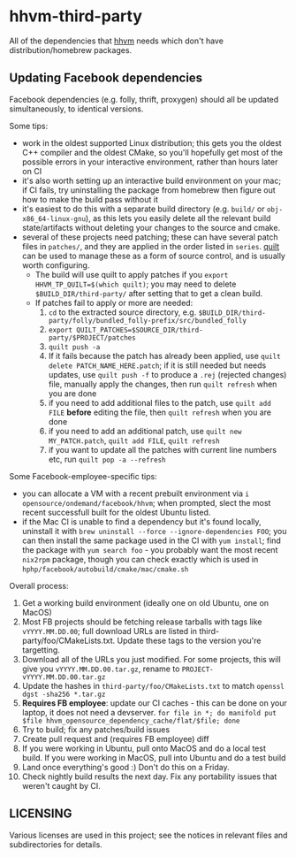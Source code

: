 hhvm-third-party
================

All of the dependencies that [hhvm](https://github.com/facebook/hhvm) needs which don't have distribution/homebrew
packages.

Updating Facebook dependencies
------------------------------

Facebook dependencies (e.g. folly, thrift, proxygen) should all be updated simultaneously, to identical versions.

Some tips:

- work in the oldest supported Linux distribution; this gets you the oldest C++ compiler and the oldest CMake, so you'll hopefully get most of the possible errors in your interactive environment, rather than hours later on CI
- it's also worth setting up an interactive build environment on your mac; if CI fails, try uninstalling the package from homebrew then figure out how to make the build pass without it
- it's easiest to do this with a separate build directory (e.g. `build/` or `obj-x86_64-linux-gnu`), as this lets you easily delete all the relevant build state/artifacts without deleting your changes to the source and cmake.
- several of these projects need patching; these can have several patch files in `patches/`, and they are applied in the order listed in `series`. [quilt](https://wiki.debian.org/UsingQuilt) can be used to manage these as a form of source control, and is usually worth configuring.
  - The build will use quilt to apply patches if you `export HHVM_TP_QUILT=$(which quilt)`; you may need to delete `$BUILD_DIR/third-party/` after setting that to get a clean build.
  - If patches fail to apply or more are needed:
    1. `cd` to the extracted source directory, e.g. `$BUILD_DIR/third-party/folly/bundled_folly-prefix/src/bundled_folly`
    2. `export QUILT_PATCHES=$SOURCE_DIR/third-party/$PROJECT/patches`
    3. `quilt push -a`
    4. If it fails because the patch has already been applied, use `quilt delete PATCH_NAME_HERE.patch`; if it is still needed but needs updates, use `quilt push -f` to produce a `.rej` (rejected changes) file, manually apply the changes, then run `quilt refresh` when you are done
    5. if you need to add additional files to the patch, use `quilt add FILE` **before** editing the file, then `quilt refresh` when you are done
    6. if you need to add an additional patch, use `quilt new MY_PATCH.patch`, `quilt add FILE`, `quilt refresh`
    7. if you want to update all the patches with current line numbers etc, run `quilt pop -a --refresh`

Some Facebook-employee-specific tips:

- you can allocate a VM with a recent prebuilt environment via `i opensource/ondemand/facebook/hhvm`; when prompted, slect the most recent successfull built for the oldest Ubuntu listed.
- if the Mac CI is unable to find a dependency but it's found locally, uninstall it with `brew uninstall --force --ignore-dependencies FOO`; you can then install the same package used in the CI with `yum install`; find the package with `yum search foo` - you probably want the most recent `nix2rpm` package, though you can check exactly which is used in `hphp/facebook/autobuild/cmake/mac/cmake.sh`

Overall process:

1. Get a working build environment (ideally one on old Ubuntu, one on MacOS)
2. Most FB projects should be fetching release tarballs with tags like `vYYYY.MM.DD.00`; full download URLs are listed in third-party/foo/CMakeLists.txt. Update these tags to the version you're targetting.
3. Download all of the URLs you just modified. For some projects, this will give you `vYYYY.MM.DD.00.tar.gz`, rename to `PROJECT-vYYYY.MM.DD.00.tar.gz`
4. Update the hashes in `third-party/foo/CMakeLists.txt` to match `openssl dgst -sha256 *.tar.gz`
5. **Requires FB employee**: update our CI caches - this can be done on your laptop, it does not need a devserver.
   `for file in *; do manifold put $file hhvm_opensource_dependency_cache/flat/$file; done`
6. Try to build; fix any patches/build issues
7. Create pull request and (requires FB employee) diff
8. If you were working in Ubuntu, pull onto MacOS and do a local test build. If you were working in MacOS, pull into Ubuntu and do a test build
9. Land once everything's good :) Don't do this on a Friday.
10. Check nightly build results the next day. Fix any portability issues that weren't caught by CI.

LICENSING
---------

Various licenses are used in this project; see the notices in relevant files and subdirectories for details.
